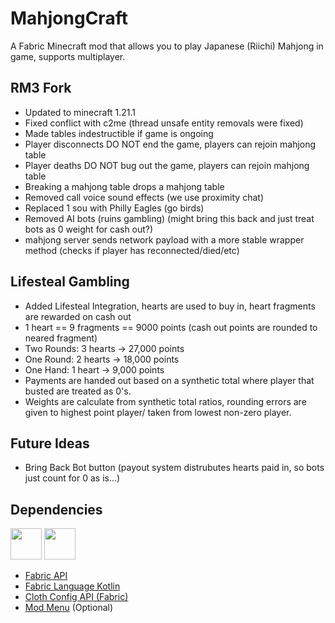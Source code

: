 # MahjongCraft
A Fabric Minecraft mod that allows you to play Japanese (Riichi) Mahjong in game, supports multiplayer.


## RM3 Fork
* Updated to minecraft 1.21.1
* Fixed conflict with c2me (thread unsafe entity removals were fixed)
* Made tables indestructible if game is ongoing
* Player disconnects DO NOT end the game, players can rejoin mahjong table
* Player deaths DO NOT bug out the game, players can rejoin mahjong table
* Breaking a mahjong table drops a mahjong table
* Removed call voice sound effects (we use proximity chat)
* Replaced 1 sou with Philly Eagles (go birds)
* Removed AI bots (ruins gambling) (might bring this back and just treat bots as 0 weight for cash out?)
* mahjong server sends network payload with a more stable wrapper method (checks if player has reconnected/died/etc)


## Lifesteal Gambling
* Added Lifesteal Integration, hearts are used to buy in, heart fragments are rewarded on cash out
* 1 heart == 9 fragments == 9000 points (cash out points are rounded to neared fragment)
* Two Rounds: 3 hearts -> 27,000 points
* One Round: 2 hearts -> 18,000 points
* One Hand: 1 heart -> 9,000 points
* Payments are handed out based on a synthetic total where player that busted are treated as 0's.
* Weights are calculate from synthetic total ratios, rounding errors are given to highest point player/ taken from lowest non-zero player. 


##  Future Ideas
* Bring Back Bot button (payout system distrubutes hearts paid in, so bots just count for 0 as is...)

## Dependencies
<div>
    <a href="https://www.curseforge.com/minecraft/mc-mods/fabric-api"><img alt="" src="https://i.imgur.com/Ol1Tcf8.png" height="50"/></a>
    <a href="https://www.curseforge.com/minecraft/mc-mods/fabric-language-kotlin"><img alt="" src="https://i.imgur.com/c1DH9VL.png" height="50"/></a>
</div>

- [Fabric API](https://www.curseforge.com/minecraft/mc-mods/fabric-api)
- [Fabric Language Kotlin](https://www.curseforge.com/minecraft/mc-mods/fabric-language-kotlin)
- [Cloth Config API (Fabric)](https://www.curseforge.com/minecraft/mc-mods/cloth-config)
- [Mod Menu](https://www.curseforge.com/minecraft/mc-mods/modmenu) (Optional)
